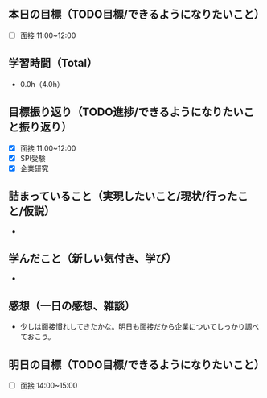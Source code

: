 ## 本日の目標（TODO目標/できるようになりたいこと）
- [ ] 面接 11:00~12:00
　
## 学習時間（Total）
- 0.0h（4.0h）

## 目標振り返り（TODO進捗/できるようになりたいこと振り返り）
- [x] 面接 11:00~12:00
- [x] SPI受験
- [x] 企業研究

##  詰まっていること（実現したいこと/現状/行ったこと/仮説）
-

## 学んだこと（新しい気付き、学び）
-

## 感想（一日の感想、雑談）
- 少しは面接慣れしてきたかな。明日も面接だから企業についてしっかり調べておこう。

## 明日の目標（TODO目標/できるようになりたいこと）
- [ ] 面接 14:00~15:00
